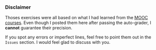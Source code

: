 ### Disclaimer

Thoses exercises were all based on what I had learned from the [MOOC courses](https://www.coursera.org/specializations/python). Even though I posted them here after passing the auto-grader, I **cannot** guarantee their precision.

If you spot any errors or imperfect lines, feel free to point them out in the `Issues` section. I would feel glad to discuss with you.
